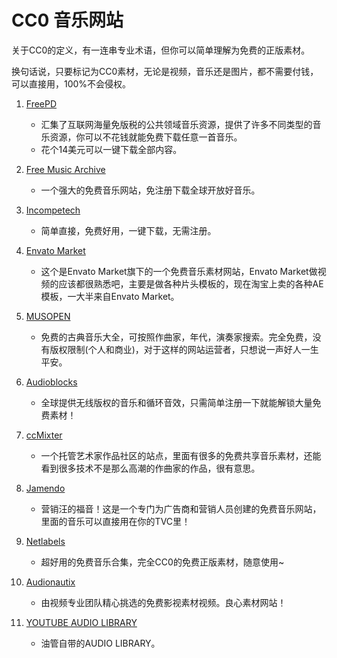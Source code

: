 # CC0 音乐网站

关于CC0的定义，有一连串专业术语，但你可以简单理解为免费的正版素材。

换句话说，只要标记为CC0素材，无论是视频，音乐还是图片，都不需要付钱，可以直接用，100%不会侵权。

1. [FreePD](https://freepd.com)
   - 汇集了互联网海量免版税的公共领域音乐资源，提供了许多不同类型的音乐资源，你可以不花钱就能免费下载任意一首音乐。
   - 花个14美元可以一键下载全部内容。

2. [Free Music Archive](https://freemusicarchive.org/)
   - 一个强大的免费音乐网站，免注册下载全球开放好音乐。

3. [Incompetech](https://incompetech.com/music/royalty-free/music.html)
    - 简单直接，免费好用，一键下载，无需注册。

4. [Envato Market](https://audiojungle.net/)
   - 这个是Envato Market旗下的一个免费音乐素材网站，Envato Market做视频的应该都很熟悉吧，主要是做各种片头模板的，现在淘宝上卖的各种AE模板，一大半来自Envato Market。

5. [MUSOPEN](https://musopen.org/)
   - 免费的古典音乐大全，可按照作曲家，年代，演奏家搜索。完全免费，没有版权限制(个人和商业)，对于这样的网站运营者，只想说一声好人一生平安。

6. [Audioblocks](https://www.audioblocks.com/)
    - 全球提供无线版权的音乐和循环音效，只需简单注册一下就能解锁大量免费素材！

7. [ccMixter](http://ccmixter.org/)
    - 一个托管艺术家作品社区的站点，里面有很多的免费共享音乐素材，还能看到很多技术不是那么高潮的作曲家的作品，很有意思。

8. [Jamendo](https://licensing.jamendo.com/en/royalty-free-music/project/advertising)
    - 营销汪的福音！这是一个专门为广告商和营销人员创建的免费音乐网站，里面的音乐可以直接用在你的TVC里！

9. [Netlabels](https://archive.org/details/netlabels)
    - 超好用的免费音乐合集，完全CC0的免费正版素材，随意使用~

10. [Audionautix](https://audionautix.com/)
     - 由视频专业团队精心挑选的免费影视素材视频。良心素材网站！

11. [YOUTUBE AUDIO LIBRARY](https://www.youtube.com/audiolibrary/music?nv=1)
    - 油管自带的AUDIO LIBRARY。
